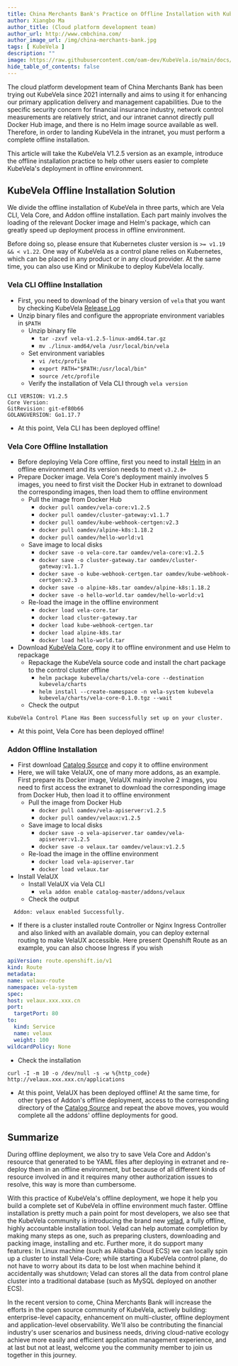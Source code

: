 ```yaml
---
title: China Merchants Bank's Practice on Offline Installation with KubeVela 
author: Xiangbo Ma
author_title: (Cloud platform development team)
author_url: http://www.cmbchina.com/
author_image_url: /img/china-merchants-bank.jpg
tags: [ KubeVela ]
description: ""
image: https://raw.githubusercontent.com/oam-dev/KubeVela.io/main/docs/resources/KubeVela-03.png
hide_table_of_contents: false
---
```


The cloud platform development team of China Merchants Bank has been trying out KubeVela since 2021 internally and aims to using it for enhancing our primary application delivery and management capabilities. Due to the specific security concern for financial insurance industry, network control measurements are relatively strict, and our intranet cannot directly pull Docker Hub image, and there is no Helm image source available as well. Therefore, in order to landing KubeVela in the intranet, you must perform a complete offline installation.

This article will take the KubeVela V1.2.5 version as an example, introduce the offline installation practice to help other users easier to complete KubeVela's deployment in offline environment.

## KubeVela Offline Installation Solution

We divide the offline installation of KubeVela in three parts, which are Vela CLI, Vela Core, and Addon offline installation. Each part mainly involves the loading of the relevant Docker image and Helm's package, which can greatly speed up deployment process in offline environment.

Before doing so, please ensure that Kubernetes cluster version is  `>= v1.19 && < v1.22`. One way of KubeVela as a control plane relies on Kubernetes, which can be placed in any product or in any cloud provider. At the same time, you can also use Kind or Minikube to deploy KubeVela locally.

### Vela CLI Offline Installation

- First, you need to download of the binary version of `vela` that you want by checking KubeVela [Release Log](https://github.com/oam-dev/kubevela/releases)
- Unzip binary files and configure the appropriate environment variables in `$PATH`
   - Unzip binary file
      - `tar -zxvf vela-v1.2.5-linux-amd64.tar.gz`
      - `mv ./linux-amd64/vela /usr/local/bin/vela`
   - Set environment variables
      - `vi /etc/profile`
      - `export PATH="$PATH:/usr/local/bin"`
      - `source /etc/profile`
   - Verify the installation of Vela CLI through `vela version`
```shell
CLI VERSION: V1.2.5
Core Version:
GitRevision: git-ef80b66
GOLANGVERSION: Go1.17.7
```
 
- At this point, Vela CLI has been deployed offline!

### Vela Core Offline Installation

- Before deploying Vela Core offline, first you need to install [Helm](https://helm.sh/docs/intro/install/) in an offline environment and its version needs to meet `v3.2.0+`
- Prepare Docker image. Vela Core's deployment mainly involves 5 images, you need to first visit the Docker Hub in extranet to download the corresponding images, then load them to offline environment
   - Pull the image from Docker Hub
      - `docker pull oamdev/vela-core:v1.2.5`
      - `docker pull oamdev/cluster-gateway:v1.1.7`
      - `docker pull oamdev/kube-webhook-certgen:v2.3`
      - `docker pull oamdev/alpine-k8s:1.18.2`
      - `docker pull oamdev/hello-world:v1`
   - Save image to local disks
      - `docker save -o vela-core.tar oamdev/vela-core:v1.2.5`
      - `docker save -o cluster-gateway.tar oamdev/cluster-gateway:v1.1.7`
      - `docker save -o kube-webhook-certgen.tar oamdev/kube-webhook-certgen:v2.3`
      - `docker save -o alpine-k8s.tar oamdev/alpine-k8s:1.18.2`
      - `docker save -o hello-world.tar oamdev/hello-world:v1`
   - Re-load the image in the offline environment
      - `docker load vela-core.tar`
      - `docker load cluster-gateway.tar`
      - `docker load kube-webhook-certgen.tar`
      - `docker load alpine-k8s.tar`
      - `docker load hello-world.tar`
- Download [KubeVela Core](https://github.com/oam-dev/KubeVela/releases), copy it to offline environment and use Helm to repackage
   - Repackage the KubeVela source code and install the chart package to the control cluster offline
      - `helm package kubevela/charts/vela-core --destination kubevela/charts`
      - `helm install --create-namespace -n vela-system kubevela kubevela/charts/vela-core-0.1.0.tgz --wait`
   - Check the output
```shell
KubeVela Control Plane Has Been successfully set up on your cluster.
```

- At this point, Vela Core has been deployed offline!

### Addon Offline Installation

- First download [Catalog Source](https://github.com/oam-dev/catalog) and copy it to offline environment
- Here, we will take VelaUX, one of many more addons, as an example. First prepare its Docker image, VelaUX mainly involve 2 images, you need to first access the extranet to download the corresponding image from Docker Hub, then load it to offline environment
   - Pull the image from Docker Hub
      - `docker pull oamdev/vela-apiserver:v1.2.5`
      - `docker pull oamdev/velaux:v1.2.5`
   - Save image to local disks
      - `docker save -o vela-apiserver.tar oamdev/vela-apiserver:v1.2.5`
      - `docker save -o velaux.tar oamdev/velaux:v1.2.5`
   - Re-load the image in the offline environment
      - `docker load vela-apiserver.tar`
      - `docker load velaux.tar`
- Install VelaUX
   - Install VelaUX via Vela CLI
      - `vela addon enable catalog-master/addons/velaux`
   - Check the output
```shell
  Addon: velaux enabled Successfully.
```
 
   - If there is a cluster installed route Controller or Nginx Ingress Controller and also linked with an available domain, you can deploy external routing to make VelaUX accessible. Here present Openshift Route as an example, you can also choose Ingress if you wish
```yaml
apiVersion: route.openshift.io/v1
kind: Route
metadata:
name: velaux-route
namespace: vela-system
spec:
host: velaux.xxx.xxx.cn
port:
  targetPort: 80
to:
  kind: Service
  name: velaux
  weight: 100
wildcardPolicy: None
```

   - Check the installation
```shell
curl -I -m 10 -o /dev/null -s -w %{http_code} http://velaux.xxx.xxx.cn/applications
```

- At this point, VelaUX has been deployed offline! At the same time, for other types of Addon's offline deployment, access to the corresponding directory of the [Catalog Source](https://github.com/oam-dev/catalog) and repeat the above moves, you would complete all the addons' offline deployments for good.

## Summarize

During offline deployment, we also try to save Vela Core and Addon's resource that generated to be YAML files after deploying in extranet and re-deploy them in an offline environment, but because of all different kinds of resource involved in and it requires many other authorization issues to resolve, this way is more than cumbersome.

With this practice of KubeVela's offline deployment, we hope it help you build a complete set of KubeVela in offline environment much faster. Offline installation is pretty much a pain point for most developers, we also see that the KubeVela community is introducing the brand new [velad](https://github.com/oam-dev/velad), a fully offline, highly accountable installation tool. Velad can help automate completion by making many steps as one, such as preparing clusters, downloading and packing image, installing and etc. Further more, it do support many features: In Linux machine (such as Alibaba Cloud ECS) we can locally spin up a cluster to install Vela-Core; while starting a KubeVela control plane, do not have to worry about its data to be lost when machine behind it accidentally was shutdown; Velad can stores all the data from control plane cluster into a traditional database (such as MySQL deployed on another ECS).

In the recent version to come, China Merchants Bank will increase the efforts in the open source community of KubeVela, actively building: enterprise-level capacity, enhancement on multi-cluster, offline deployment and application-level observability. We'll also be contributing the financial industry's user scenarios and business needs, driving cloud-native ecology achieve more easily and efficient application management experience, and at last but not at least, welcome you the community member to join us together in this journey.